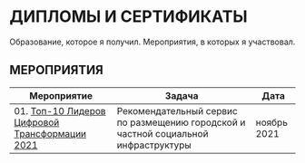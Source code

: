# ДИПЛОМЫ И СЕРТИФИКАТЫ
Образование, которое я получил. Мероприятия, в которых я участвовал.

## МЕРОПРИЯТИЯ
| **Мероприятие** | **Задача** | **Дата** |
| -------------------- | --------------------- | --------------------- |
| 01. [Топ-10 Лидеров Цифровой Трансформации 2021](https://github.com/urzumo/certificates_and_diplomas/blob/urzumo/competitions/ЛЦТ-2021.pdf) | Рекомендательный сервис по размещению городской и частной социальной инфраструктуры | ноябрь 2021 |
